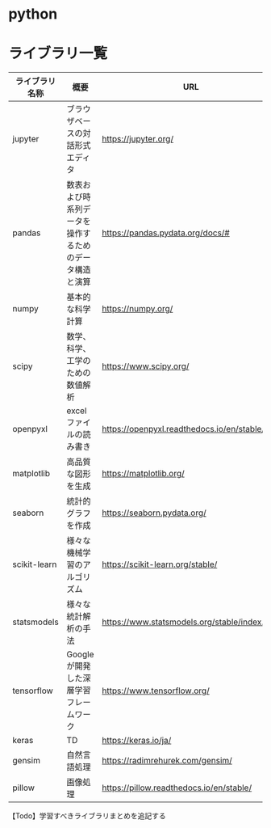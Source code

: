 # python

# ライブラリ一覧

|  ライブラリ名称  |  概要  |  URL  |
| ---- | ---- | ---- |
|  jupyter  |  ブラウザベースの対話形式エディタ  | https://jupyter.org/ |
|  pandas  |  数表および時系列データを操作するためのデータ構造と演算  | https://pandas.pydata.org/docs/# |
|  numpy  |  基本的な科学計算  | https://numpy.org/ |
|  scipy  |  数学、科学、工学のための数値解析  | https://www.scipy.org/ |
|  openpyxl  |  excelファイルの読み書き  | https://openpyxl.readthedocs.io/en/stable/ |
|  matplotlib  |  高品質な図形を生成  | https://matplotlib.org/ |
|  seaborn  |  統計的グラフを作成  | https://seaborn.pydata.org/ |
|  scikit-learn  |  様々な機械学習のアルゴリズム  | https://scikit-learn.org/stable/ |
|  statsmodels  |  様々な統計解析の手法  | https://www.statsmodels.org/stable/index.html |
|  tensorflow  |  Googleが開発した深層学習フレームワーク  | https://www.tensorflow.org/ |
|  keras  |  TD  | https://keras.io/ja/ |
|  gensim  |  自然言語処理  | https://radimrehurek.com/gensim/ |
|  pillow  |  画像処理  | https://pillow.readthedocs.io/en/stable/ |


【Todo】学習すべきライブラリまとめを追記する
